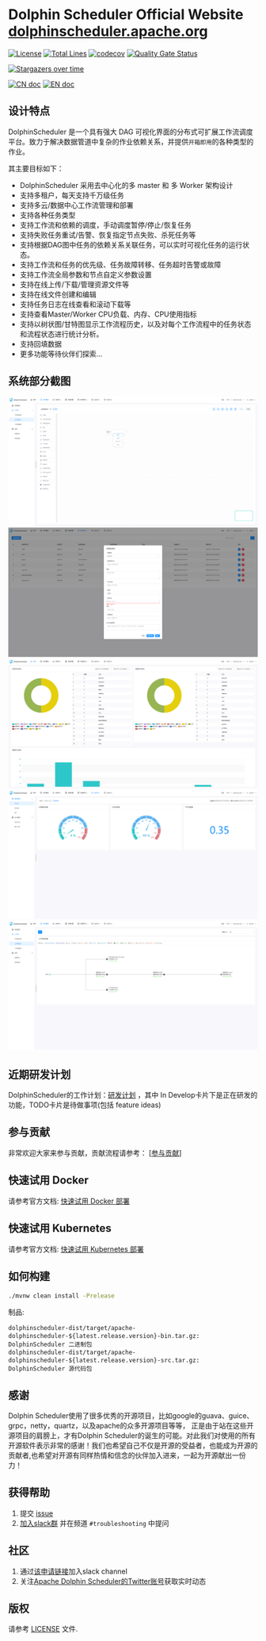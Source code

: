 Dolphin Scheduler Official Website
[dolphinscheduler.apache.org](https://dolphinscheduler.apache.org)
============

[![License](https://img.shields.io/badge/license-Apache%202-4EB1BA.svg)](https://www.apache.org/licenses/LICENSE-2.0.html)
[![Total Lines](https://tokei.rs/b1/github/apache/dolphinscheduler?category=lines)](https://github.com/apache/dolphinscheduler)
[![codecov](https://codecov.io/gh/apache/dolphinscheduler/branch/dev/graph/badge.svg)](https://codecov.io/gh/apache/dolphinscheduler/branch/dev)
[![Quality Gate Status](https://sonarcloud.io/api/project_badges/measure?project=apache-dolphinscheduler&metric=alert_status)](https://sonarcloud.io/dashboard?id=apache-dolphinscheduler)


[![Stargazers over time](https://starchart.cc/apache/dolphinscheduler.svg)](https://starchart.cc/apache/dolphinscheduler)

[![CN doc](https://img.shields.io/badge/文档-中文版-blue.svg)](README_zh_CN.md)
[![EN doc](https://img.shields.io/badge/document-English-blue.svg)](README.md)

## 设计特点

DolphinScheduler 是一个具有强大 DAG 可视化界面的分布式可扩展工作流调度平台。致力于解决数据管道中复杂的作业依赖关系，并提供`开箱即用`的各种类型的作业。

其主要目标如下：

 - DolphinScheduler 采用去中心化的多 master 和 多 Worker 架构设计
 - 支持多租户，每天支持千万级任务
 - 支持多云/数据中心工作流管理和部署
 - 支持各种任务类型
 - 支持工作流和依赖的调度，手动调度暂停/停止/恢复任务
 - 支持失败任务重试/告警、恢复指定节点失败、杀死任务等
 - 支持根据DAG图中任务的依赖关系关联任务，可以实时可视化任务的运行状态。
 - 支持工作流和任务的优先级、任务故障转移、任务超时告警或故障
 - 支持工作流全局参数和节点自定义参数设置
 - 支持在线上传/下载/管理资源文件等
 - 支持在线文件创建和编辑
 - 支持任务日志在线查看和滚动下载等
 - 支持查看Master/Worker CPU负载、内存、CPU使用指标
 - 支持以树状图/甘特图显示工作流程历史，以及对每个工作流程中的任务状态和流程状态进行统计分析。
 - 支持回填数据
 - 更多功能等待伙伴们探索...

## 系统部分截图

![dag](./images/zh_CN/dag.png)
![data-source](./images/zh_CN/data-source.png)
![home](./images/zh_CN/home.png)
![master](./images/zh_CN/master.png)
![workflow-tree](./images/zh_CN/workflow-tree.png)

## 近期研发计划

DolphinScheduler的工作计划：<a href="https://github.com/apache/dolphinscheduler/projects/1" target="_blank">研发计划</a> ，其中 In Develop卡片下是正在研发的功能，TODO卡片是待做事项(包括 feature ideas)

## 参与贡献

非常欢迎大家来参与贡献，贡献流程请参考：
[[参与贡献](https://dolphinscheduler.apache.org/zh-cn/community/development/contribute.html)]

## 快速试用 Docker

请参考官方文档: [快速试用 Docker 部署](https://dolphinscheduler.apache.org/zh-cn/docs/latest/user_doc/guide/start/docker.html)

## 快速试用 Kubernetes

请参考官方文档: [快速试用 Kubernetes 部署](http://dolphinscheduler.apache.org/zh-cn/docs/latest/user_doc/guide/installation/kubernetes.html)

## 如何构建

```bash
./mvnw clean install -Prelease
```

制品:

```
dolphinscheduler-dist/target/apache-dolphinscheduler-${latest.release.version}-bin.tar.gz: DolphinScheduler 二进制包
dolphinscheduler-dist/target/apache-dolphinscheduler-${latest.release.version}-src.tar.gz: DolphinScheduler 源代码包
```

## 感谢

Dolphin Scheduler使用了很多优秀的开源项目，比如google的guava、guice、grpc，netty，quartz，以及apache的众多开源项目等等，
正是由于站在这些开源项目的肩膀上，才有Dolphin Scheduler的诞生的可能。对此我们对使用的所有开源软件表示非常的感谢！我们也希望自己不仅是开源的受益者，也能成为开源的贡献者,也希望对开源有同样热情和信念的伙伴加入进来，一起为开源献出一份力！

## 获得帮助

1. 提交 [issue](https://github.com/apache/dolphinscheduler/issues/new/choose)
2. [加入slack群](https://join.slack.com/t/asf-dolphinscheduler/shared_invite/zt-omtdhuio-_JISsxYhiVsltmC5h38yfw) 并在频道 `#troubleshooting` 中提问

## 社区

1. 通过[该申请链接](https://join.slack.com/t/asf-dolphinscheduler/shared_invite/zt-omtdhuio-_JISsxYhiVsltmC5h38yfw)加入slack channel
2. 关注[Apache Dolphin Scheduler的Twitter账号](https://twitter.com/dolphinschedule)获取实时动态

## 版权

请参考 [LICENSE](https://github.com/apache/dolphinscheduler/blob/dev/LICENSE) 文件.

